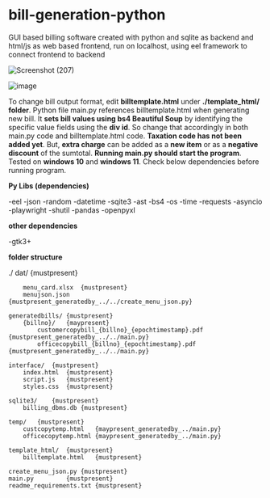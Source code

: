 # bill-generation-python
GUI based billing software created with python and sqlite as backend and html/js as web based frontend, run on localhost, using eel framework to connect frontend to backend

![Screenshot (207)](https://github.com/user-attachments/assets/2b86df0f-05a6-41a5-9287-67ea59a81beb)

![image](https://github.com/user-attachments/assets/4f2ec0c1-de0a-4b43-a597-1cba96deb0a3)


To change bill output format, edit **billtemplate.html** under **./template_html/ folder**. Python file main.py references billtemplate.html when generating new bill. It **sets bill values using bs4 Beautiful Soup** by identifying the specific value fields using the **div id**. So change that accordingly in both main.py code and billtemplate.html code. **Taxation code has not been added yet**. But, **extra charge** can be added as a **new item** or as a **negative discount** of the sumtotal. **Running main.py should start the program**. Tested on **windows 10** and **windows 11**. Check below dependencies before running program.

**Py Libs (dependencies)**

-eel
-json
-random
-datetime
-sqite3
-ast
-bs4
-os
-time
-requests
-asyncio
-playwright
-shutil
-pandas
-openpyxl

**other dependencies**

-gtk3+

**folder structure**

./
	dat/	{mustpresent}
		
  		menu_card.xlsx	{mustpresent}
		menujson.json 	{mustpresent_generatedby_../../create_menu_json.py}

	generatedbills/	{mustpresent}
		{billno}/	{maypresent}
			customercopybill_{billno}_{epochtimestamp}.pdf	{mustpresent_generatedby_../../main.py}
			officecopybill_{billno}_{epochtimestamp}.pdf	{mustpresent_generatedby_../../main.py}
		
	interface/	{mustpresent}
		index.html	{mustpresent}
		script.js	{mustpresent}
		styles.css	{mustpresent}

	sqlite3/	{mustpresent}
		billing_dbms.db	{mustpresent}

	temp/	{mustpresent}
		custcopytemp.html	{maypresent_generatedby_../main.py}
		officecopytemp.html	{maypresent_generatedby_../main.py}

	template_html/	{mustpresent}
		billtemplate.html	{mustpresent}

	create_menu_json.py	{mustpresent}
	main.py			{mustpresent}
	readme_requirements.txt	{mustpresent}
